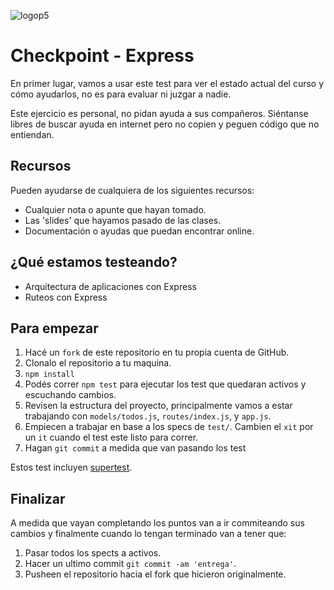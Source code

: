 ![logop5](https://p5-hall-of-fame.s3.amazonaws.com/p5logo.png)

# Checkpoint - Express

En primer lugar, vamos a usar este test para ver el estado actual del curso y cómo ayudarlos, no es para evaluar ni juzgar a nadie.

Este ejercicio es personal, no pidan ayuda a sus compañeros. Siéntanse libres de buscar ayuda en internet pero no copien y peguen código que no entiendan.

## Recursos

Pueden ayudarse de cualquiera de los siguientes recursos:

- Cualquier nota o apunte que hayan tomado.
- Las 'slides' que hayamos pasado de las clases.
- Documentación o ayudas que puedan encontrar online.

## ¿Qué estamos testeando?

- Arquitectura de aplicaciones con Express
- Ruteos con Express

## Para empezar

1. Hacé un `fork` de este repositorio en tu propia cuenta de GitHub.
2. Clonalo el repositorio a tu maquina.
3. `npm install`
4. Podés correr `npm test` para ejecutar los test que quedaran activos y escuchando cambios.
5. Revisen la estructura del proyecto, principalmente vamos a estar trabajando con `models/todos.js`, `routes/index.js`, y `app.js`.
6. Empiecen a trabajar en base a los specs de `test/`. Cambien el `xit` por un `it` cuando el test este listo para correr.
7. Hagan `git commit` a medida que van pasando los test

Estos test incluyen [supertest](https://github.com/visionmedia/supertest).

## Finalizar

A medida que vayan completando los puntos van a ir commiteando sus cambios y finalmente cuando lo tengan terminado van a tener que:

1. Pasar todos los spects a activos.
2. Hacer un ultimo commit `git commit -am 'entrega'`.
3. Pusheen el repositorio hacia el fork que hicieron originalmente.

